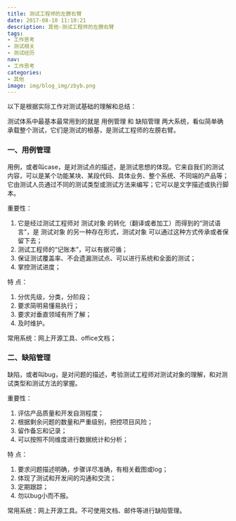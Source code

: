 ```yaml
---
title: 测试工程师的左膀右臂
date: 2017-08-10 11:10:21
description: 其他-测试工程师的左膀右臂
tags:
- 工作思考
- 测试相关
- 测试经历
nav:
- 工作思考
categories:
- 其他
image: img/blog_img/zbyb.png
---
```

以下是根据实际工作对测试基础的理解和总结：

测试体系中最基本最常用到的就是 用例管理 和 缺陷管理 两大系统，看似简单确承载整个测试，它们是测试的根基，是测试工程师的左膀右臂。

### 一、用例管理

用例，或者叫case，是对测试点的描述，是测试思想的体现。它来自我们的测试内容，可以是某个功能某块、某段代码、具体业务、整个系统、不同端的产品等；它由测试人员通过不同的测试类型或测试方法来编写；它可以是文字描述或执行脚本。

重要性：
1. 它是经过测试工程师对 测试对象 的转化（翻译或者加工）而得到的“测试语言”，是 测试对象 的另一种存在形式，测试对象 可以通过这种方式传承或者保留下去；
2. 测试工程师的“记账本”，可以有据可循；
3. 保证测试覆盖率、不会遗漏测试点、可以进行系统和全面的测试；
4. 掌控测试进度；

特 点：
1. 分优先级，分类，分阶段；
2. 要求简明易懂易执行；
3. 要求对垂直领域有所了解；
4. 及时维护。

常用系统：网上开源工具、office文档；

### 二、缺陷管理

缺陷，或者叫bug，是对问题的描述，考验测试工程师对测试对象的理解，和对测试类型和测试方法的掌握。

重要性：
1. 评估产品质量和开发自测程度；
2. 根据剩余问题的数量和严重级别，把控项目风险；
3. 留作备忘和记录；
4. 可以按照不同维度进行数据统计和分析；

特 点：
1. 要求问题描述明确，步骤详尽准确，有相关截图或log；
2. 体现了测试和开发间的沟通和交流；
3. 定期跟踪；
4. 勿以bug小而不报。

常用系统：网上开源工具。不可使用文档、邮件等进行缺陷管理。

